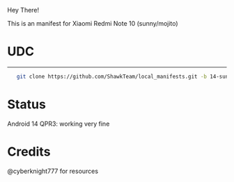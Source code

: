 Hey There!

This is an manifest for Xiaomi Redmi Note 10 (sunny/mojito)

# UDC #
----------------
```bash
   git clone https://github.com/ShawkTeam/local_manifests.git -b 14-sunny .repo/local_manifests
```

# Status #
Android 14 QPR3: working very fine

# Credits
@cyberknight777 for resources
